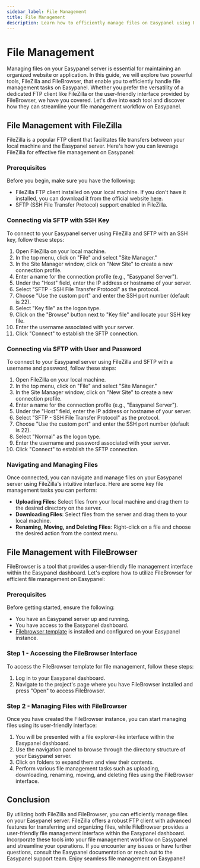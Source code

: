 ```yaml
---
sidebar_label: File Management
title: File Management
description: Learn how to efficiently manage files on Easypanel using FileZilla or FileBrowser
---
```


# File Management

Managing files on your Easypanel server is essential for maintaining an organized website or application. In this guide, we will explore two powerful tools, FileZilla and FileBrowser, that enable you to efficiently handle file management tasks on Easypanel. Whether you prefer the versatility of a dedicated FTP client like FileZilla or the user-friendly interface provided by FileBrowser, we have you covered. Let's dive into each tool and discover how they can streamline your file management workflow on Easypanel.

## File Management with FileZilla

FileZilla is a popular FTP client that facilitates file transfers between your local machine and the Easypanel server. Here's how you can leverage FileZilla for effective file management on Easypanel:

### Prerequisites

Before you begin, make sure you have the following:

- FileZilla FTP client installed on your local machine. If you don't have it installed, you can download it from the official website [here](https://filezilla-project.org/download.php).
- SFTP (SSH File Transfer Protocol) support enabled in FileZilla.

### Connecting via SFTP with SSH Key

To connect to your Easypanel server using FileZilla and SFTP with an SSH key, follow these steps:

1. Open FileZilla on your local machine.
2. In the top menu, click on "File" and select "Site Manager."
3. In the Site Manager window, click on "New Site" to create a new connection profile.
4. Enter a name for the connection profile (e.g., "Easypanel Server").
5. Under the "Host" field, enter the IP address or hostname of your server.
6. Select "SFTP - SSH File Transfer Protocol" as the protocol.
7. Choose "Use the custom port" and enter the SSH port number (default is 22).
8. Select "Key file" as the logon type.
9. Click on the "Browse" button next to "Key file" and locate your SSH key file.
10. Enter the username associated with your server.
11. Click "Connect" to establish the SFTP connection.

### Connecting via SFTP with User and Password

To connect to your Easypanel server using FileZilla and SFTP with a username and password, follow these steps:

1. Open FileZilla on your local machine.
2. In the top menu, click on "File" and select "Site Manager."
3. In the Site Manager window, click on "New Site" to create a new connection profile.
4. Enter a name for the connection profile (e.g., "Easypanel Server").
5. Under the "Host" field, enter the IP address or hostname of your server.
6. Select "SFTP - SSH File Transfer Protocol" as the protocol.
7. Choose "Use the custom port" and enter the SSH port number (default is 22).
8. Select "Normal" as the logon type.
9. Enter the username and password associated with your server.
10. Click "Connect" to establish the SFTP connection.

### Navigating and Managing Files

Once connected, you can navigate and manage files on your Easypanel server using FileZilla's intuitive interface. Here are some key file management tasks you can perform:

- **Uploading Files**: Select files from your local machine and drag them to the desired directory on the server.
- **Downloading Files**: Select files from the server and drag them to your local machine.
- **Renaming, Moving, and Deleting Files**: Right-click on a file and choose the desired action from the context menu.

## File Management with FileBrowser

FileBrowser is a tool that provides a user-friendly file management interface within the Easypanel dashboard. Let's explore how to utilize FileBrowser for efficient file management on Easypanel:

### Prerequisites

Before getting started, ensure the following:

- You have an Easypanel server up and running.
- You have access to the Easypanel dashboard.
- [Filebrowser template](/docs/templates/filebrowser) is installed and configured on your Easypanel instance.

### Step 1 - Accessing the FileBrowser Interface

To access the FileBrowser template for file management, follow these steps:

1. Log in to your Easypanel dashboard.
2. Navigate to the project's page where you have FileBrowser installed and press "Open" to access FileBrowser.

### Step 2 - Managing Files with FileBrowser

Once you have created the FileBrowser instance, you can start managing files using its user-friendly interface:

1. You will be presented with a file explorer-like interface within the Easypanel dashboard.
2. Use the navigation panel to browse through the directory structure of your Easypanel server.
3. Click on folders to expand them and view their contents.
4. Perform various file management tasks such as uploading, downloading, renaming, moving, and deleting files using the FileBrowser interface.

## Conclusion

By utilizing both FileZilla and FileBrowser, you can efficiently manage files on your Easypanel server. FileZilla offers a robust FTP client with advanced features for transferring and organizing files, while FileBrowser provides a user-friendly file management interface within the Easypanel dashboard. Incorporate these tools into your file management workflow on Easypanel and streamline your operations. If you encounter any issues or have further questions, consult the Easypanel documentation or reach out to the Easypanel support team. Enjoy seamless file management on Easypanel!
